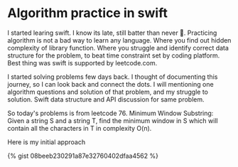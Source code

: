 # Algorithm practice in swift

I started learing swift. I know its late, still batter than never 🤪. Practicing algorithm is not a bad way to learn any language. Where you find out hidden complexity of library function. Where you struggle and identify correct data structure for the problem, to beat time constraint set by coding platform. Best thing was swift is supported by leetcode.com.

I started solving problems few days back. I thought of documenting this journey, so I can look back and connect the dots. 
I will mentioning one algorithm questions and solution of that problem, and my struggle to solution. Swift data structure and API discussion for same problem.

So today's problems is from leetcode 76. Minimum Window Substring:
Given a string S and a string T, find the minimum window in S which will contain all the characters in T in complexity O(n).

Here is my initial approach

{% gist 08beeb230291a87e32760402dfaa4562 %}

